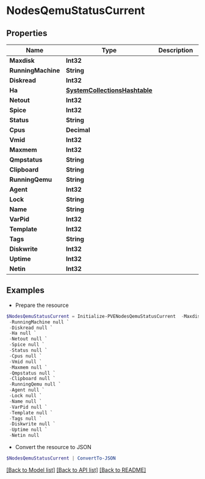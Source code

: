 # NodesQemuStatusCurrent
## Properties

Name | Type | Description | Notes
------------ | ------------- | ------------- | -------------
**Maxdisk** | **Int32** |  | [optional] 
**RunningMachine** | **String** |  | [optional] 
**Diskread** | **Int32** |  | [optional] 
**Ha** | [**SystemCollectionsHashtable**](.md) |  | [optional] 
**Netout** | **Int32** |  | [optional] 
**Spice** | **Int32** |  | [optional] 
**Status** | **String** |  | [optional] 
**Cpus** | **Decimal** |  | [optional] 
**Vmid** | **Int32** |  | [optional] 
**Maxmem** | **Int32** |  | [optional] 
**Qmpstatus** | **String** |  | [optional] 
**Clipboard** | **String** |  | [optional] 
**RunningQemu** | **String** |  | [optional] 
**Agent** | **Int32** |  | [optional] 
**Lock** | **String** |  | [optional] 
**Name** | **String** |  | [optional] 
**VarPid** | **Int32** |  | [optional] 
**Template** | **Int32** |  | [optional] 
**Tags** | **String** |  | [optional] 
**Diskwrite** | **Int32** |  | [optional] 
**Uptime** | **Int32** |  | [optional] 
**Netin** | **Int32** |  | [optional] 

## Examples

- Prepare the resource
```powershell
$NodesQemuStatusCurrent = Initialize-PVENodesQemuStatusCurrent  -Maxdisk null `
 -RunningMachine null `
 -Diskread null `
 -Ha null `
 -Netout null `
 -Spice null `
 -Status null `
 -Cpus null `
 -Vmid null `
 -Maxmem null `
 -Qmpstatus null `
 -Clipboard null `
 -RunningQemu null `
 -Agent null `
 -Lock null `
 -Name null `
 -VarPid null `
 -Template null `
 -Tags null `
 -Diskwrite null `
 -Uptime null `
 -Netin null
```

- Convert the resource to JSON
```powershell
$NodesQemuStatusCurrent | ConvertTo-JSON
```

[[Back to Model list]](../README.md#documentation-for-models) [[Back to API list]](../README.md#documentation-for-api-endpoints) [[Back to README]](../README.md)

